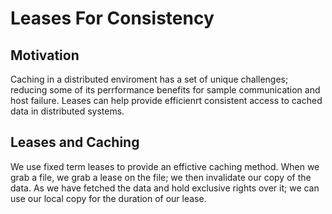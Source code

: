# Leases For Consistency

## Motivation

Caching in a distributed enviroment has a set of unique challenges; reducing some of its perrformance benefits for sample communication and host failure. Leases can help provide efficienrt consistent access to cached data in distributed systems. 

## Leases and Caching

We use fixed term leases to provide an effictive caching method. When we grab a file, we grab a lease on the file; we then invalidate our copy of the data. As we have fetched the data and hold exclusive rights over it; we can use our local copy for the duration of our lease. 